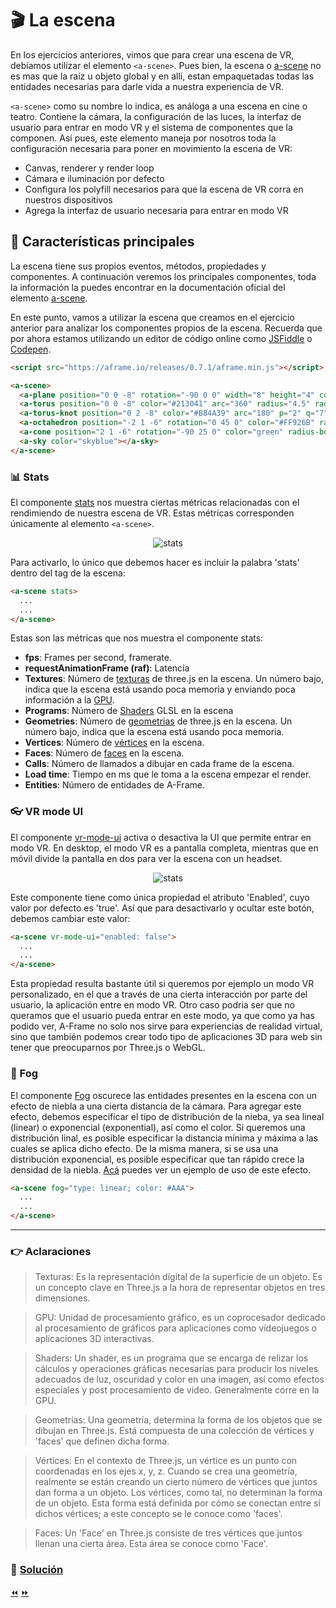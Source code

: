 # :clapper: La escena

En los ejercicios anteriores, vimos que para crear una escena de VR, debíamos utilizar el elemento `<a-scene>`. Pues bien, la escena o [a-scene](https://aframe.io/docs/0.7.0/core/scene.html) no es mas que la raíz u objeto global y en allí, estan empaquetadas todas las entidades necesarias para darle vida a nuestra experiencia de VR.

`<a-scene>` como su nombre lo indica, es análoga a una escena en cine o teatro. Contiene la cámara, la configuración de las luces, la interfaz de usuario para entrar en modo VR y el sistema de componentes que la componen. Así pues, este elemento maneja por nosotros toda la configuración necesaria para poner en movimiento la escena de VR:

* Canvas, renderer y render loop
* Cámara e iluminación por defecto
* Configura los polyfill necesarios para que la escena de VR corra en nuestros dispositivos
* Agrega la interfaz de usuario necesaria para entrar en modo VR

## :microscope: Características principales

La escena tiene sus propios eventos, métodos, propiedades y componentes. A continuación veremos los principales componentes, toda la información la puedes encontrar en la documentación oficial del elemento [a-scene](https://aframe.io/docs/0.7.0/core/scene.html).

En este punto, vamos a utilizar la escena que creamos en el ejercicio anterior para analizar los componentes propios de la escena. Recuerda que por ahora estamos utilizando un editor de código online como [JSFiddle](https://jsfiddle.net) o [Codepen](https://codepen.io).

```html
<script src="https://aframe.io/releases/0.7.1/aframe.min.js"></script>

<a-scene>
  <a-plane position="0 0 -8" rotation="-90 0 0" width="8" height="4" color="peru"></a-plane>
  <a-torus position="0 0 -8" color="#213041" arc="360" radius="4.5" radius-tubular="0.1"></a-torus>
  <a-torus-knot position="0 2 -8" color="#B84A39" arc="180" p="2" q="7" radius="1" radius-tubular="0.1"></a-torus-knot>
  <a-octahedron position="-2 1 -6" rotation="0 45 0" color="#FF926B" radius="1"></a-octahedron>
  <a-cone position="2 1 -6" rotation="-90 25 0" color="green" radius-bottom="0" radius-top="0.5"></a-cone>
  <a-sky color="skyblue"></a-sky>
</a-scene>
````

### :bar_chart: Stats
El componente [stats](https://aframe.io/docs/0.7.0/components/stats.html) nos muestra ciertas métricas relacionadas con el rendimiendo de nuestra escena de VR. Estas métricas corresponden únicamente al elemento `<a-scene>`.

<p align="center">
 <img src="../docs/img/stats.png" alt="stats">
</p>

Para activarlo, lo único que debemos hacer es incluir la palabra 'stats' dentro del tag de la escena:

```html
<a-scene stats>
  ...
  ...
</a-scene>
````
Estas son las métricas que nos muestra el componente stats:
*  **fps**: Frames per second, framerate.
* **requestAnimationFrame (raf)**: Latencia
* **Textures**: Número de [texturas](#point_right-aclaraciones) de three.js en la escena. Un número bajo, indica que la escena está usando poca memoria y enviando poca información a la [GPU](#point_right-aclaraciones).
* **Programs**: Número de [Shaders](#point_right-aclaraciones) GLSL en la escena
* **Geometries**: Número de [geometrias](#point_right-aclaraciones) de three.js en la escena. Un número bajo, indica que la escena está usando poca memoria.
* **Vertices**: Número de [vértices](#point_right-aclaraciones) en la escena.
* **Faces**: Número de [faces](#point_right-aclaraciones) en la escena.
* **Calls**: Número de llamados a dibujar en cada frame de la escena.
* **Load time**: Tiempo en ms que le toma a la escena empezar el render.
* **Entities**: Número de entidades de A-Frame.

### :eyeglasses: VR mode UI
El componente [vr-mode-ui](https://aframe.io/docs/0.7.0/components/vr-mode-ui.html) activa o desactiva la UI que permite entrar en modo VR. En desktop, el modo VR es a pantalla completa, mientras que en móvil divide la pantalla en dos para ver la escena con un headset.

<p align="center">
 <img src="../docs/img/enter.png" alt="stats">
</p>

Este componente tiene como única propiedad el atributo 'Enabled', cuyo valor por defecto es 'true'. Así que para desactivarlo y ocultar este botón, debemos cambiar este valor:

```html
<a-scene vr-mode-ui="enabled: false">
  ...
  ...
</a-scene>
````

Esta propiedad resulta bastante útil si queremos por ejemplo un modo VR personalizado, en el que a través de una cierta interacción por parte del usuario, la aplicación entre en modo VR. Otro caso podria ser que no queramos que el usuario pueda entrar en este modo, ya que como ya has podido ver, A-Frame no solo nos sirve para experiencias de realidad virtual, sino que también podemos crear todo tipo de aplicaciones 3D para web sin tener que preocuparnos por Three.js o WebGL.

### :foggy: Fog
El componente [Fog](https://aframe.io/docs/0.7.0/components/fog.html) oscurece las entidades presentes en la escena con un efecto de niebla a una cierta distancia de la cámara.
Para agregar este efecto, debemos especificar el tipo de distribución de la nieba, ya sea lineal (linear) o exponencial (exponential), así como el color. Si queremos una distribución linal, es posible especificar la distancia mínima y máxima a las cuales se aplica dicho efecto. De la misma manera, si se usa una distribución exponencial, es posible especificar que tan rápido crece la densidad de la niebla. [Acá](https://aframe.io/aframe/examples/test/fog/) puedes ver un ejemplo de uso de este efecto.

```html
<a-scene fog="type: linear; color: #AAA">
  ...
  ...
</a-scene>
````

___
### :point_right: Aclaraciones
>Texturas: Es la representación digital de la superficie de un objeto. Es un concepto clave en Three.js a la hora de representar objetos en tres dimensiones.

>GPU: Unidad de procesamiento gráfico, es un coprocesador dedicado al procesamiento de gráficos para aplicaciones como videojuegos o aplicaciones 3D interactivas.

>Shaders: Un shader, es un programa que se encarga de relizar los cálculos y operaciones gráficas necesarias para producir los niveles adecuados de luz, oscuridad y color en una imagen, así como efectos especiales y post procesamiento de video. Generalmente corre en la GPU.

>Geometrías: Una geometría, determina la forma de los objetos que se dibujan en Three.js. Está compuesta de una colección de vértices y 'faces' que definen dicha forma.

>Vértices: En el contexto de Three.js, un vértice es un punto con coordenadas en los ejes x, y, z. Cuando se crea una geometría, realmente se están creando un cierto número de vértices que juntos dan forma a un objeto. Los vértices, como tal, no determinan la forma de un objeto. Esta forma está definida por cómo se conectan entre sí dichos vértices; a este concepto se le conoce como 'faces'.

>Faces: Un 'Face' en Three.js consiste de tres vértices que juntos llenan una cierta área. Esta área se conoce como 'Face'.

### 📝 [Solución](https://codepen.io/fabiojcortes/pen/MrrZjY)

[⏪](https://github.com/fcor/aframe-workshop/blob/master/ex/2.md)  [⏩](https://github.com/fcor/aframe-workshop/blob/master/ex/4.md)
